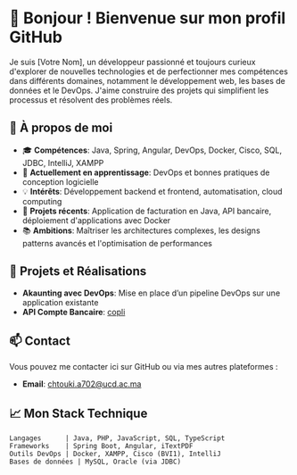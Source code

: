 # 👋 Bonjour ! Bienvenue sur mon profil GitHub

Je suis [Votre Nom], un développeur passionné et toujours curieux d'explorer de nouvelles technologies et de perfectionner mes compétences dans différents domaines, notamment le développement web, les bases de données et le DevOps. J'aime construire des projets qui simplifient les processus et résolvent des problèmes réels.

## 🌟 À propos de moi

- 🎓 **Compétences**: Java, Spring, Angular, DevOps, Docker, Cisco, SQL, JDBC, IntelliJ, XAMPP
- 🌱 **Actuellement en apprentissage**: DevOps et bonnes pratiques de conception logicielle
- 💡 **Intérêts**: Développement backend et frontend, automatisation, cloud computing
- 👷 **Projets récents**: Application de facturation en Java, API bancaire, déploiement d'applications avec Docker
- 📚 **Ambitions**: Maîtriser les architectures complexes, les designs patterns avancés et l'optimisation de performances

## 🔧 Projets et Réalisations

- **Akaunting avec DevOps**: Mise en place d’un pipeline DevOps sur une application existante
- **API Compte Bancaire**: [copli](C:\xampp\htdocs\tp_php1\api\compte-bancaire-api.php)
## 📫 Contact

Vous pouvez me contacter ici sur GitHub ou via mes autres plateformes :

- **Email**: [chtouki.a702@ucd.ac.ma](mailto:chtouki.a702@ucd.ac.ma)
## 📈 Mon Stack Technique

```plaintext
Langages      | Java, PHP, JavaScript, SQL, TypeScript
Frameworks    | Spring Boot, Angular, iTextPDF
Outils DevOps | Docker, XAMPP, Cisco (BVI1), IntelliJ
Bases de données | MySQL, Oracle (via JDBC)


